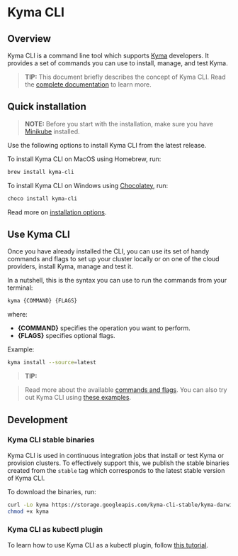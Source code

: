 # Kyma CLI

## Overview

Kyma CLI is a command line tool which supports [Kyma](https://github.com/kyma-project/kyma) developers. It provides a set of commands you can use to install, manage, and test Kyma.

>**TIP:** This document briefly describes the concept of Kyma CLI. Read the [complete documentation](https://github.com/kyma-project/cli/blob/master/docs) to learn more.

## Quick installation

>**NOTE:** Before you start with the installation, make sure you have [Minikube](https://github.com/kubernetes/minikube) installed.

Use the following options to install Kyma CLI from the latest release.

To install Kyma CLI on MacOS using Homebrew, run:

```bash
brew install kyma-cli
```

To install Kyma CLI on Windows using [Chocolatey](https://www.chocolatey.org), run:

```PowerShell
choco install kyma-cli
```
Read more on [installation options](https://github.com/kyma-project/cli/blob/master/docs/03-01-installation.md).


## Use Kyma CLI

Once you have already installed the CLI, you can use its set of handy commands and flags to set up your cluster locally or on one of the cloud providers, install Kyma, manage and test it.

In a nutshell, this is the syntax you can use to run the commands from your terminal:

```bash
kyma {COMMAND} {FLAGS}
```

where:

- **{COMMAND}** specifies the operation you want to perform.
- **{FLAGS}** specifies optional flags.

Example:

```bash
kyma install --source=latest
```

>**TIP:** 

>Read more about the available [commands and flags](https://github.com/kyma-project/cli/blob/master/docs/03-02-use-kyma-cli.md).
>You can also try out Kyma CLI using [these examples](https://github.com/kyma-project/cli/blob/master/docs/03-03-examples.md).

## Development

### Kyma CLI stable binaries

Kyma CLI is used in continuous integration jobs that install or test Kyma or provision clusters. To effectively support this, we publish the stable binaries created from the `stable` tag which corresponds to the latest stable version of Kyma CLI.

To download the binaries, run:

```bash
curl -Lo kyma https://storage.googleapis.com/kyma-cli-stable/kyma-darwin # kyma-linux or kyma.exe
chmod +x kyma
```

### Kyma CLI as kubectl plugin

To learn how to use Kyma CLI as a kubectl plugin, follow [this tutorial](https://github.com/kyma-project/cli/blob/master/docs/09-01-kubectl-plugin-tutorial.md).
